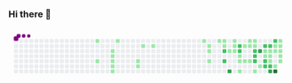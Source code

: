 ### Hi there 👋

<!--
**cinthiafontoura/cinthiafontoura** is a ✨ _special_ ✨ repository because its `README.md` (this file) appears on your GitHub profile.

Here are some ideas to get you started:

- 🔭 I’m currently working on ...
- 🌱 I’m currently learning ...
- 👯 I’m looking to collaborate on ...
- 🤔 I’m looking for help with ...
- 💬 Ask me about ...
- 📫 How to reach me: ...
- 😄 Pronouns: ...
- ⚡ Fun fact: ...
-->

<svg viewBox="-16 -32 880 192" width="880" height="192" xmlns="http://www.w3.org/2000/svg"><style>@keyframes c0{6.82%{fill:var(--c1)}6.84%,to{fill:var(--ce)}}@keyframes c1{13.24%{fill:var(--c1)}13.26%,to{fill:var(--ce)}}@keyframes c2{9.63%{fill:var(--c1)}9.65%,to{fill:var(--ce)}}@keyframes c3{10.03%{fill:var(--c1)}10.05%,to{fill:var(--ce)}}@keyframes c4{10.43%{fill:var(--c1)}10.45%,to{fill:var(--ce)}}@keyframes c5{10.83%{fill:var(--c1)}10.85%,to{fill:var(--ce)}}@keyframes c6{11.23%{fill:var(--c1)}11.25%,to{fill:var(--ce)}}@keyframes c7{8.42%{fill:var(--c1)}8.44%,to{fill:var(--ce)}}@keyframes c8{17.26%{fill:var(--c1)}17.28%,to{fill:var(--ce)}}@keyframes c9{16.86%{fill:var(--c1)}16.88%,to{fill:var(--ce)}}@keyframes ca{18.87%{fill:var(--c1)}18.89%,to{fill:var(--ce)}}@keyframes cb{19.67%{fill:var(--c1)}19.69%,to{fill:var(--ce)}}@keyframes cc{27.3%{fill:var(--c1)}27.32%,to{fill:var(--ce)}}@keyframes cd{24.09%{fill:var(--c1)}24.11%,to{fill:var(--ce)}}@keyframes ce{24.49%{fill:var(--c1)}24.51%,to{fill:var(--ce)}}@keyframes cf{25.29%{fill:var(--c1)}25.31%,to{fill:var(--ce)}}@keyframes cg{28.5%{fill:var(--c1)}28.52%,to{fill:var(--ce)}}@keyframes ch{28.91%{fill:var(--c1)}28.93%,to{fill:var(--ce)}}@keyframes ci{29.31%{fill:var(--c1)}29.33%,to{fill:var(--ce)}}@keyframes cj{53.81%{fill:var(--c2)}53.83%,to{fill:var(--ce)}}@keyframes ck{54.61%{fill:var(--c2)}54.63%,to{fill:var(--ce)}}@keyframes cl{53.4%{fill:var(--c1)}53.42%,to{fill:var(--ce)}}@keyframes cm{71.88%{fill:var(--c3)}71.9%,to{fill:var(--ce)}}@keyframes cn{30.51%{fill:var(--c1)}30.53%,to{fill:var(--ce)}}@keyframes co{30.11%{fill:var(--c1)}30.13%,to{fill:var(--ce)}}@keyframes cp{53%{fill:var(--c1)}53.02%,to{fill:var(--ce)}}@keyframes cq{57.02%{fill:var(--c2)}57.04%,to{fill:var(--ce)}}@keyframes cr{56.62%{fill:var(--c2)}56.64%,to{fill:var(--ce)}}@keyframes cs{34.53%{fill:var(--c1)}34.55%,to{fill:var(--ce)}}@keyframes ct{34.93%{fill:var(--c1)}34.95%,to{fill:var(--ce)}}@keyframes cu{50.99%{fill:var(--c1)}51.01%,to{fill:var(--ce)}}@keyframes cv{33.32%{fill:var(--c1)}33.34%,to{fill:var(--ce)}}@keyframes cw{35.33%{fill:var(--c1)}35.35%,to{fill:var(--ce)}}@keyframes cx{31.72%{fill:var(--c1)}31.74%,to{fill:var(--ce)}}@keyframes cy{32.92%{fill:var(--c1)}32.94%,to{fill:var(--ce)}}@keyframes cz{35.73%{fill:var(--c1)}35.75%,to{fill:var(--ce)}}@keyframes c10{32.12%{fill:var(--c1)}32.14%,to{fill:var(--ce)}}@keyframes c11{32.52%{fill:var(--c1)}32.54%,to{fill:var(--ce)}}@keyframes c12{58.62%{fill:var(--c2)}58.64%,to{fill:var(--ce)}}@keyframes c13{59.03%{fill:var(--c2)}59.05%,to{fill:var(--ce)}}@keyframes c14{59.43%{fill:var(--c2)}59.45%,to{fill:var(--ce)}}@keyframes c15{49.79%{fill:var(--c1)}49.81%,to{fill:var(--ce)}}@keyframes c16{66.26%{fill:var(--c3)}66.28%,to{fill:var(--ce)}}@keyframes c17{36.94%{fill:var(--c1)}36.96%,to{fill:var(--ce)}}@keyframes c18{63.04%{fill:var(--c2)}63.06%,to{fill:var(--ce)}}@keyframes c19{43.36%{fill:var(--c1)}43.38%,to{fill:var(--ce)}}@keyframes c1a{38.14%{fill:var(--c1)}38.16%,to{fill:var(--ce)}}@keyframes c1b{60.23%{fill:var(--c2)}60.25%,to{fill:var(--ce)}}@keyframes c1c{60.63%{fill:var(--c2)}60.65%,to{fill:var(--ce)}}@keyframes c1d{62.64%{fill:var(--c2)}62.66%,to{fill:var(--ce)}}@keyframes c1e{42.96%{fill:var(--c1)}42.98%,to{fill:var(--ce)}}@keyframes c1f{38.54%{fill:var(--c1)}38.56%,to{fill:var(--ce)}}@keyframes c1g{44.57%{fill:var(--c1)}44.59%,to{fill:var(--ce)}}@keyframes c1h{61.03%{fill:var(--c2)}61.05%,to{fill:var(--ce)}}@keyframes c1i{68.66%{fill:var(--c3)}68.68%,to{fill:var(--ce)}}@keyframes c1j{64.25%{fill:var(--c2)}64.27%,to{fill:var(--ce)}}@keyframes c1k{42.16%{fill:var(--c1)}42.18%,to{fill:var(--ce)}}@keyframes c1l{42.56%{fill:var(--c1)}42.58%,to{fill:var(--ce)}}@keyframes c1m{46.17%{fill:var(--c1)}46.19%,to{fill:var(--ce)}}@keyframes c1n{76.3%{fill:var(--c4)}76.32%,to{fill:var(--ce)}}@keyframes c1o{40.55%{fill:var(--c1)}40.57%,to{fill:var(--ce)}}@keyframes c1p{40.15%{fill:var(--c1)}40.17%,to{fill:var(--ce)}}@keyframes c1q{39.75%{fill:var(--c1)}39.77%,to{fill:var(--ce)}}@keyframes c1r{39.35%{fill:var(--c1)}39.37%,to{fill:var(--ce)}}@keyframes c1s{45.37%{fill:var(--c1)}45.39%,to{fill:var(--ce)}}@keyframes u0{6.82%{transform:scale(0,1)}6.84%,8.42%{transform:scale(.02,1)}8.44%,9.63%{transform:scale(.04,1)}10.03%,9.65%{transform:scale(.06,1)}10.05%,10.43%{transform:scale(.08,1)}10.45%,10.83%{transform:scale(.1,1)}10.85%,11.23%{transform:scale(.13,1)}11.25%,13.24%{transform:scale(.15,1)}13.26%,16.86%{transform:scale(.17,1)}16.88%,17.26%{transform:scale(.19,1)}17.28%,18.87%{transform:scale(.21,1)}18.89%,19.67%{transform:scale(.23,1)}19.69%,24.09%{transform:scale(.25,1)}24.11%,24.49%{transform:scale(.27,1)}24.51%,25.29%{transform:scale(.29,1)}25.31%,27.3%{transform:scale(.31,1)}27.32%,28.5%{transform:scale(.33,1)}28.52%,28.91%{transform:scale(.35,1)}28.93%,29.31%{transform:scale(.38,1)}29.33%,30.11%{transform:scale(.4,1)}30.13%,30.51%{transform:scale(.42,1)}30.53%,31.72%{transform:scale(.44,1)}31.74%,32.12%{transform:scale(.46,1)}32.14%,32.52%{transform:scale(.48,1)}32.54%,32.92%{transform:scale(.5,1)}32.94%,33.32%{transform:scale(.52,1)}33.34%,34.53%{transform:scale(.54,1)}34.55%,34.93%{transform:scale(.56,1)}34.95%,35.33%{transform:scale(.58,1)}35.35%,35.73%{transform:scale(.6,1)}35.75%,36.94%{transform:scale(.63,1)}36.96%,38.14%{transform:scale(.65,1)}38.16%,38.54%{transform:scale(.67,1)}38.56%,39.35%{transform:scale(.69,1)}39.37%,39.75%{transform:scale(.71,1)}39.77%,40.15%{transform:scale(.73,1)}40.17%,40.55%{transform:scale(.75,1)}40.57%,42.16%{transform:scale(.77,1)}42.18%,42.56%{transform:scale(.79,1)}42.58%,42.96%{transform:scale(.81,1)}42.98%,43.36%{transform:scale(.83,1)}43.38%,44.57%{transform:scale(.85,1)}44.59%,45.37%{transform:scale(.88,1)}45.39%,46.17%{transform:scale(.9,1)}46.19%,49.79%{transform:scale(.92,1)}49.81%,50.99%{transform:scale(.94,1)}51.01%,53%{transform:scale(.96,1)}53.02%,53.4%{transform:scale(.98,1)}53.42%,to{transform:scale(1,1)}}@keyframes u1{53.81%{transform:scale(0,1)}53.83%,54.61%{transform:scale(.08,1)}54.63%,56.62%{transform:scale(.15,1)}56.64%,57.02%{transform:scale(.23,1)}57.04%,58.62%{transform:scale(.31,1)}58.64%,59.03%{transform:scale(.38,1)}59.05%,59.43%{transform:scale(.46,1)}59.45%,60.23%{transform:scale(.54,1)}60.25%,60.63%{transform:scale(.62,1)}60.65%,61.03%{transform:scale(.69,1)}61.05%,62.64%{transform:scale(.77,1)}62.66%,63.04%{transform:scale(.85,1)}63.06%,64.25%{transform:scale(.92,1)}64.27%,to{transform:scale(1,1)}}@keyframes u2{66.26%{transform:scale(0,1)}66.28%,68.66%{transform:scale(.33,1)}68.68%,71.88%{transform:scale(.67,1)}71.9%,to{transform:scale(1,1)}}@keyframes u3{76.3%{transform:scale(0,1)}76.32%,to{transform:scale(1,1)}}@keyframes s0{0%,99.6%{transform:translate(0,-16px)}.4%{transform:translate(0,0)}8.43%{transform:translate(320px,0)}8.84%{transform:translate(320px,16px)}9.24%{transform:translate(304px,16px)}11.24%{transform:translate(304px,96px)}11.65%{transform:translate(288px,96px)}12.45%{transform:translate(288px,64px)}13.25%{transform:translate(256px,64px)}13.65%{transform:translate(256px,80px)}16.87%{transform:translate(384px,80px)}17.27%{transform:translate(384px,64px)}17.67%{transform:translate(400px,64px)}18.88%{transform:translate(400px,16px)}24.1%{transform:translate(608px,16px)}25.3%{transform:translate(608px,64px)}25.7%{transform:translate(592px,64px)}27.31%{transform:translate(592px,0)}28.92%{transform:translate(656px,0)}29.32%{transform:translate(656px,16px)}30.12%{transform:translate(688px,16px)}30.52%{transform:translate(688px,0)}32.13%{transform:translate(752px,0)}32.53%,58.23%{transform:translate(752px,16px)}33.33%{transform:translate(720px,16px)}34.14%{transform:translate(720px,48px)}34.54%,52.21%{transform:translate(704px,48px)}34.94%,55.82%{transform:translate(704px,64px)}35.74%{transform:translate(736px,64px)}36.14%{transform:translate(736px,80px)}36.95%,49%{transform:translate(768px,80px)}37.75%,48.19%{transform:translate(768px,48px)}39.36%{transform:translate(832px,48px)}40.56%{transform:translate(832px,0)}40.96%{transform:translate(848px,0)}41.37%{transform:translate(848px,16px)}42.17%,64.66%{transform:translate(816px,16px)}42.57%{transform:translate(816px,32px)}43.37%{transform:translate(784px,32px)}43.78%{transform:translate(784px,48px)}44.18%{transform:translate(800px,48px)}44.58%{transform:translate(800px,64px)}45.38%{transform:translate(832px,64px)}45.78%{transform:translate(832px,80px)}46.18%,75.9%{transform:translate(816px,80px)}46.99%{transform:translate(816px,48px)}49.4%{transform:translate(752px,80px)}49.8%{transform:translate(752px,96px)}51%{transform:translate(704px,96px)}52.61%{transform:translate(688px,48px)}53.01%{transform:translate(688px,32px)}53.82%{transform:translate(656px,32px)}54.62%{transform:translate(656px,64px)}57.03%{transform:translate(704px,16px)}59.44%{transform:translate(752px,64px)}60.24%{transform:translate(784px,64px)}60.64%{transform:translate(784px,80px)}61.04%{transform:translate(800px,80px)}62.65%{transform:translate(800px,16px)}63.05%{transform:translate(784px,16px)}63.45%{transform:translate(784px,0)}64.26%{transform:translate(816px,0)}65.86%{transform:translate(768px,16px)}66.27%{transform:translate(768px,32px)}67.07%{transform:translate(800px,32px)}68.67%{transform:translate(800px,96px)}71.89%{transform:translate(672px,96px)}72.29%{transform:translate(672px,80px)}76.31%{transform:translate(816px,96px)}92.77%{transform:translate(160px,96px)}93.57%{transform:translate(160px,64px)}94.78%{transform:translate(112px,64px)}95.18%{transform:translate(112px,48px)}95.98%{transform:translate(80px,48px)}96.39%{transform:translate(80px,32px)}96.79%{transform:translate(64px,32px)}97.99%{transform:translate(64px,-16px)}}@keyframes s1{0%,99.6%{transform:translate(16px,-16px)}.4%{transform:translate(0,-16px)}.8%{transform:translate(0,0)}8.84%{transform:translate(320px,0)}9.24%{transform:translate(320px,16px)}9.64%{transform:translate(304px,16px)}11.65%{transform:translate(304px,96px)}12.05%{transform:translate(288px,96px)}12.85%{transform:translate(288px,64px)}13.65%{transform:translate(256px,64px)}14.06%{transform:translate(256px,80px)}17.27%{transform:translate(384px,80px)}17.67%{transform:translate(384px,64px)}18.07%{transform:translate(400px,64px)}19.28%{transform:translate(400px,16px)}24.5%{transform:translate(608px,16px)}25.7%{transform:translate(608px,64px)}26.1%{transform:translate(592px,64px)}27.71%{transform:translate(592px,0)}29.32%{transform:translate(656px,0)}29.72%{transform:translate(656px,16px)}30.52%{transform:translate(688px,16px)}30.92%{transform:translate(688px,0)}32.53%{transform:translate(752px,0)}32.93%,58.63%{transform:translate(752px,16px)}33.73%{transform:translate(720px,16px)}34.54%{transform:translate(720px,48px)}34.94%,52.61%{transform:translate(704px,48px)}35.34%,56.22%{transform:translate(704px,64px)}36.14%{transform:translate(736px,64px)}36.55%{transform:translate(736px,80px)}37.35%,49.4%{transform:translate(768px,80px)}38.15%,48.59%{transform:translate(768px,48px)}39.76%{transform:translate(832px,48px)}40.96%{transform:translate(832px,0)}41.37%{transform:translate(848px,0)}41.77%{transform:translate(848px,16px)}42.57%,65.06%{transform:translate(816px,16px)}42.97%{transform:translate(816px,32px)}43.78%{transform:translate(784px,32px)}44.18%{transform:translate(784px,48px)}44.58%{transform:translate(800px,48px)}44.98%{transform:translate(800px,64px)}45.78%{transform:translate(832px,64px)}46.18%{transform:translate(832px,80px)}46.59%,76.31%{transform:translate(816px,80px)}47.39%{transform:translate(816px,48px)}49.8%{transform:translate(752px,80px)}50.2%{transform:translate(752px,96px)}51.41%{transform:translate(704px,96px)}53.01%{transform:translate(688px,48px)}53.41%{transform:translate(688px,32px)}54.22%{transform:translate(656px,32px)}55.02%{transform:translate(656px,64px)}57.43%{transform:translate(704px,16px)}59.84%{transform:translate(752px,64px)}60.64%{transform:translate(784px,64px)}61.04%{transform:translate(784px,80px)}61.45%{transform:translate(800px,80px)}63.05%{transform:translate(800px,16px)}63.45%{transform:translate(784px,16px)}63.86%{transform:translate(784px,0)}64.66%{transform:translate(816px,0)}66.27%{transform:translate(768px,16px)}66.67%{transform:translate(768px,32px)}67.47%{transform:translate(800px,32px)}69.08%{transform:translate(800px,96px)}72.29%{transform:translate(672px,96px)}72.69%{transform:translate(672px,80px)}76.71%{transform:translate(816px,96px)}93.17%{transform:translate(160px,96px)}93.98%{transform:translate(160px,64px)}95.18%{transform:translate(112px,64px)}95.58%{transform:translate(112px,48px)}96.39%{transform:translate(80px,48px)}96.79%{transform:translate(80px,32px)}97.19%{transform:translate(64px,32px)}98.39%{transform:translate(64px,-16px)}}@keyframes s2{0%,99.6%{transform:translate(32px,-16px)}.8%{transform:translate(0,-16px)}1.2%{transform:translate(0,0)}9.24%{transform:translate(320px,0)}9.64%{transform:translate(320px,16px)}10.04%{transform:translate(304px,16px)}12.05%{transform:translate(304px,96px)}12.45%{transform:translate(288px,96px)}13.25%{transform:translate(288px,64px)}14.06%{transform:translate(256px,64px)}14.46%{transform:translate(256px,80px)}17.67%{transform:translate(384px,80px)}18.07%{transform:translate(384px,64px)}18.47%{transform:translate(400px,64px)}19.68%{transform:translate(400px,16px)}24.9%{transform:translate(608px,16px)}26.1%{transform:translate(608px,64px)}26.51%{transform:translate(592px,64px)}28.11%{transform:translate(592px,0)}29.72%{transform:translate(656px,0)}30.12%{transform:translate(656px,16px)}30.92%{transform:translate(688px,16px)}31.33%{transform:translate(688px,0)}32.93%{transform:translate(752px,0)}33.33%,59.04%{transform:translate(752px,16px)}34.14%{transform:translate(720px,16px)}34.94%{transform:translate(720px,48px)}35.34%,53.01%{transform:translate(704px,48px)}35.74%,56.63%{transform:translate(704px,64px)}36.55%{transform:translate(736px,64px)}36.95%{transform:translate(736px,80px)}37.75%,49.8%{transform:translate(768px,80px)}38.55%,49%{transform:translate(768px,48px)}40.16%{transform:translate(832px,48px)}41.37%{transform:translate(832px,0)}41.77%{transform:translate(848px,0)}42.17%{transform:translate(848px,16px)}42.97%,65.46%{transform:translate(816px,16px)}43.37%{transform:translate(816px,32px)}44.18%{transform:translate(784px,32px)}44.58%{transform:translate(784px,48px)}44.98%{transform:translate(800px,48px)}45.38%{transform:translate(800px,64px)}46.18%{transform:translate(832px,64px)}46.59%{transform:translate(832px,80px)}46.99%,76.71%{transform:translate(816px,80px)}47.79%{transform:translate(816px,48px)}50.2%{transform:translate(752px,80px)}50.6%{transform:translate(752px,96px)}51.81%{transform:translate(704px,96px)}53.41%{transform:translate(688px,48px)}53.82%{transform:translate(688px,32px)}54.62%{transform:translate(656px,32px)}55.42%{transform:translate(656px,64px)}57.83%{transform:translate(704px,16px)}60.24%{transform:translate(752px,64px)}61.04%{transform:translate(784px,64px)}61.45%{transform:translate(784px,80px)}61.85%{transform:translate(800px,80px)}63.45%{transform:translate(800px,16px)}63.86%{transform:translate(784px,16px)}64.26%{transform:translate(784px,0)}65.06%{transform:translate(816px,0)}66.67%{transform:translate(768px,16px)}67.07%{transform:translate(768px,32px)}67.87%{transform:translate(800px,32px)}69.48%{transform:translate(800px,96px)}72.69%{transform:translate(672px,96px)}73.09%{transform:translate(672px,80px)}77.11%{transform:translate(816px,96px)}93.57%{transform:translate(160px,96px)}94.38%{transform:translate(160px,64px)}95.58%{transform:translate(112px,64px)}95.98%{transform:translate(112px,48px)}96.79%{transform:translate(80px,48px)}97.19%{transform:translate(80px,32px)}97.59%{transform:translate(64px,32px)}98.8%{transform:translate(64px,-16px)}}@keyframes s3{0%,99.6%{transform:translate(48px,-16px)}1.2%{transform:translate(0,-16px)}1.61%{transform:translate(0,0)}9.64%{transform:translate(320px,0)}10.04%{transform:translate(320px,16px)}10.44%{transform:translate(304px,16px)}12.45%{transform:translate(304px,96px)}12.85%{transform:translate(288px,96px)}13.65%{transform:translate(288px,64px)}14.46%{transform:translate(256px,64px)}14.86%{transform:translate(256px,80px)}18.07%{transform:translate(384px,80px)}18.47%{transform:translate(384px,64px)}18.88%{transform:translate(400px,64px)}20.08%{transform:translate(400px,16px)}25.3%{transform:translate(608px,16px)}26.51%{transform:translate(608px,64px)}26.91%{transform:translate(592px,64px)}28.51%{transform:translate(592px,0)}30.12%{transform:translate(656px,0)}30.52%{transform:translate(656px,16px)}31.33%{transform:translate(688px,16px)}31.73%{transform:translate(688px,0)}33.33%{transform:translate(752px,0)}33.73%,59.44%{transform:translate(752px,16px)}34.54%{transform:translate(720px,16px)}35.34%{transform:translate(720px,48px)}35.74%,53.41%{transform:translate(704px,48px)}36.14%,57.03%{transform:translate(704px,64px)}36.95%{transform:translate(736px,64px)}37.35%{transform:translate(736px,80px)}38.15%,50.2%{transform:translate(768px,80px)}38.96%,49.4%{transform:translate(768px,48px)}40.56%{transform:translate(832px,48px)}41.77%{transform:translate(832px,0)}42.17%{transform:translate(848px,0)}42.57%{transform:translate(848px,16px)}43.37%,65.86%{transform:translate(816px,16px)}43.78%{transform:translate(816px,32px)}44.58%{transform:translate(784px,32px)}44.98%{transform:translate(784px,48px)}45.38%{transform:translate(800px,48px)}45.78%{transform:translate(800px,64px)}46.59%{transform:translate(832px,64px)}46.99%{transform:translate(832px,80px)}47.39%,77.11%{transform:translate(816px,80px)}48.19%{transform:translate(816px,48px)}50.6%{transform:translate(752px,80px)}51%{transform:translate(752px,96px)}52.21%{transform:translate(704px,96px)}53.82%{transform:translate(688px,48px)}54.22%{transform:translate(688px,32px)}55.02%{transform:translate(656px,32px)}55.82%{transform:translate(656px,64px)}58.23%{transform:translate(704px,16px)}60.64%{transform:translate(752px,64px)}61.45%{transform:translate(784px,64px)}61.85%{transform:translate(784px,80px)}62.25%{transform:translate(800px,80px)}63.86%{transform:translate(800px,16px)}64.26%{transform:translate(784px,16px)}64.66%{transform:translate(784px,0)}65.46%{transform:translate(816px,0)}67.07%{transform:translate(768px,16px)}67.47%{transform:translate(768px,32px)}68.27%{transform:translate(800px,32px)}69.88%{transform:translate(800px,96px)}73.09%{transform:translate(672px,96px)}73.49%{transform:translate(672px,80px)}77.51%{transform:translate(816px,96px)}93.98%{transform:translate(160px,96px)}94.78%{transform:translate(160px,64px)}95.98%{transform:translate(112px,64px)}96.39%{transform:translate(112px,48px)}97.19%{transform:translate(80px,48px)}97.59%{transform:translate(80px,32px)}97.99%{transform:translate(64px,32px)}99.2%{transform:translate(64px,-16px)}}:root{--cb:#1b1f230a;--cs:purple;--ce:#ebedf0;--c0:#ebedf0;--c1:#9be9a8;--c2:#40c463;--c3:#30a14e;--c4:#216e39}@media (prefers-color-scheme:dark){:root{--cb:#1b1f230a;--cs:purple;--ce:#161b22;--c1:#01311f;--c2:#034525;--c3:#0f6d31;--c4:#00c647}}.c{shape-rendering:geometricPrecision;rx:2;ry:2;fill:var(--ce);stroke-width:1px;stroke:var(--cb);animation:none 24900ms linear infinite}.c.c0{fill:var(--c1);animation-name:c0}.c.c1,.c.c2,.c.c3{fill:var(--c1);animation-name:c1}.c.c2,.c.c3{animation-name:c2}.c.c3{animation-name:c3}.c.c4,.c.c5,.c.c6{fill:var(--c1);animation-name:c4}.c.c5,.c.c6{animation-name:c5}.c.c6{animation-name:c6}.c.c7,.c.c8,.c.c9{fill:var(--c1);animation-name:c7}.c.c8,.c.c9{animation-name:c8}.c.c9{animation-name:c9}.c.ca,.c.cb,.c.cc{fill:var(--c1);animation-name:ca}.c.cb,.c.cc{animation-name:cb}.c.cc{animation-name:cc}.c.cd,.c.ce,.c.cf{fill:var(--c1);animation-name:cd}.c.ce,.c.cf{animation-name:ce}.c.cf{animation-name:cf}.c.cg,.c.ch,.c.ci{fill:var(--c1);animation-name:cg}.c.ch,.c.ci{animation-name:ch}.c.ci{animation-name:ci}.c.cj,.c.ck{fill:var(--c2);animation-name:cj}.c.ck{animation-name:ck}.c.cl{fill:var(--c1);animation-name:cl}.c.cm{fill:var(--c3);animation-name:cm}.c.cn,.c.co,.c.cp{fill:var(--c1);animation-name:cn}.c.co,.c.cp{animation-name:co}.c.cp{animation-name:cp}.c.cq,.c.cr{fill:var(--c2);animation-name:cq}.c.cr{animation-name:cr}.c.cs{fill:var(--c1);animation-name:cs}.c.ct,.c.cu,.c.cv{fill:var(--c1);animation-name:ct}.c.cu,.c.cv{animation-name:cu}.c.cv{animation-name:cv}.c.cw,.c.cx,.c.cy{fill:var(--c1);animation-name:cw}.c.cx,.c.cy{animation-name:cx}.c.cy{animation-name:cy}.c.c10,.c.c11,.c.cz{fill:var(--c1);animation-name:cz}.c.c10,.c.c11{animation-name:c10}.c.c11{animation-name:c11}.c.c12,.c.c13,.c.c14{fill:var(--c2);animation-name:c12}.c.c13,.c.c14{animation-name:c13}.c.c14{animation-name:c14}.c.c15{fill:var(--c1);animation-name:c15}.c.c16{fill:var(--c3);animation-name:c16}.c.c17{fill:var(--c1);animation-name:c17}.c.c18{fill:var(--c2);animation-name:c18}.c.c19,.c.c1a{fill:var(--c1);animation-name:c19}.c.c1a{animation-name:c1a}.c.c1b,.c.c1c,.c.c1d{fill:var(--c2);animation-name:c1b}.c.c1c,.c.c1d{animation-name:c1c}.c.c1d{animation-name:c1d}.c.c1e,.c.c1f,.c.c1g{fill:var(--c1);animation-name:c1e}.c.c1f,.c.c1g{animation-name:c1f}.c.c1g{animation-name:c1g}.c.c1h{fill:var(--c2);animation-name:c1h}.c.c1i{fill:var(--c3);animation-name:c1i}.c.c1j{fill:var(--c2);animation-name:c1j}.c.c1k,.c.c1l,.c.c1m{fill:var(--c1);animation-name:c1k}.c.c1l,.c.c1m{animation-name:c1l}.c.c1m{animation-name:c1m}.c.c1n{fill:var(--c4);animation-name:c1n}.c.c1o,.c.c1p{fill:var(--c1);animation-name:c1o}.c.c1p{animation-name:c1p}.c.c1q,.c.c1r,.c.c1s{fill:var(--c1);animation-name:c1q}.c.c1r,.c.c1s{animation-name:c1r}.c.c1s{animation-name:c1s}.s,.u{animation:none linear 24900ms infinite}.u,.u.u0{transform-origin:0 0}.u{transform:scale(0,1)}.u.u0{fill:var(--c1);animation-name:u0}.u.u1{fill:var(--c2);animation-name:u1;transform-origin:626.2px 0}.u.u2{fill:var(--c3);animation-name:u2;transform-origin:795.8px 0}.u.u3{fill:var(--c4);animation-name:u3;transform-origin:835px 0}.s{shape-rendering:geometricPrecision;fill:var(--cs)}.s.s0{transform:translate(0,-16px);animation-name:s0}.s.s1{transform:translate(16px,-16px);animation-name:s1}.s.s2{transform:translate(32px,-16px);animation-name:s2}.s.s3{transform:translate(48px,-16px);animation-name:s3}</style><rect class="c" x="2" y="2" width="12" height="12"/><rect class="c" x="2" y="18" width="12" height="12"/><rect class="c" x="2" y="34" width="12" height="12"/><rect class="c" x="2" y="50" width="12" height="12"/><rect class="c" x="2" y="66" width="12" height="12"/><rect class="c" x="2" y="82" width="12" height="12"/><rect class="c" x="2" y="98" width="12" height="12"/><rect class="c" x="18" y="2" width="12" height="12"/><rect class="c" x="18" y="18" width="12" height="12"/><rect class="c" x="18" y="34" width="12" height="12"/><rect class="c" x="18" y="50" width="12" height="12"/><rect class="c" x="18" y="66" width="12" height="12"/><rect class="c" x="18" y="82" width="12" height="12"/><rect class="c" x="18" y="98" width="12" height="12"/><rect class="c" x="34" y="2" width="12" height="12"/><rect class="c" x="34" y="18" width="12" height="12"/><rect class="c" x="34" y="34" width="12" height="12"/><rect class="c" x="34" y="50" width="12" height="12"/><rect class="c" x="34" y="66" width="12" height="12"/><rect class="c" x="34" y="82" width="12" height="12"/><rect class="c" x="34" y="98" width="12" height="12"/><rect class="c" x="50" y="2" width="12" height="12"/><rect class="c" x="50" y="18" width="12" height="12"/><rect class="c" x="50" y="34" width="12" height="12"/><rect class="c" x="50" y="50" width="12" height="12"/><rect class="c" x="50" y="66" width="12" height="12"/><rect class="c" x="50" y="82" width="12" height="12"/><rect class="c" x="50" y="98" width="12" height="12"/><rect class="c" x="66" y="2" width="12" height="12"/><rect class="c" x="66" y="18" width="12" height="12"/><rect class="c" x="66" y="34" width="12" height="12"/><rect class="c" x="66" y="50" width="12" height="12"/><rect class="c" x="66" y="66" width="12" height="12"/><rect class="c" x="66" y="82" width="12" height="12"/><rect class="c" x="66" y="98" width="12" height="12"/><rect class="c" x="82" y="2" width="12" height="12"/><rect class="c" x="82" y="18" width="12" height="12"/><rect class="c" x="82" y="34" width="12" height="12"/><rect class="c" x="82" y="50" width="12" height="12"/><rect class="c" x="82" y="66" width="12" height="12"/><rect class="c" x="82" y="82" width="12" height="12"/><rect class="c" x="82" y="98" width="12" height="12"/><rect class="c" x="98" y="2" width="12" height="12"/><rect class="c" x="98" y="18" width="12" height="12"/><rect class="c" x="98" y="34" width="12" height="12"/><rect class="c" x="98" y="50" width="12" height="12"/><rect class="c" x="98" y="66" width="12" height="12"/><rect class="c" x="98" y="82" width="12" height="12"/><rect class="c" x="98" y="98" width="12" height="12"/><rect class="c" x="114" y="2" width="12" height="12"/><rect class="c" x="114" y="18" width="12" height="12"/><rect class="c" x="114" y="34" width="12" height="12"/><rect class="c" x="114" y="50" width="12" height="12"/><rect class="c" x="114" y="66" width="12" height="12"/><rect class="c" x="114" y="82" width="12" height="12"/><rect class="c" x="114" y="98" width="12" height="12"/><rect class="c" x="130" y="2" width="12" height="12"/><rect class="c" x="130" y="18" width="12" height="12"/><rect class="c" x="130" y="34" width="12" height="12"/><rect class="c" x="130" y="50" width="12" height="12"/><rect class="c" x="130" y="66" width="12" height="12"/><rect class="c" x="130" y="82" width="12" height="12"/><rect class="c" x="130" y="98" width="12" height="12"/><rect class="c" x="146" y="2" width="12" height="12"/><rect class="c" x="146" y="18" width="12" height="12"/><rect class="c" x="146" y="34" width="12" height="12"/><rect class="c" x="146" y="50" width="12" height="12"/><rect class="c" x="146" y="66" width="12" height="12"/><rect class="c" x="146" y="82" width="12" height="12"/><rect class="c" x="146" y="98" width="12" height="12"/><rect class="c" x="162" y="2" width="12" height="12"/><rect class="c" x="162" y="18" width="12" height="12"/><rect class="c" x="162" y="34" width="12" height="12"/><rect class="c" x="162" y="50" width="12" height="12"/><rect class="c" x="162" y="66" width="12" height="12"/><rect class="c" x="162" y="82" width="12" height="12"/><rect class="c" x="162" y="98" width="12" height="12"/><rect class="c" x="178" y="2" width="12" height="12"/><rect class="c" x="178" y="18" width="12" height="12"/><rect class="c" x="178" y="34" width="12" height="12"/><rect class="c" x="178" y="50" width="12" height="12"/><rect class="c" x="178" y="66" width="12" height="12"/><rect class="c" x="178" y="82" width="12" height="12"/><rect class="c" x="178" y="98" width="12" height="12"/><rect class="c" x="194" y="2" width="12" height="12"/><rect class="c" x="194" y="18" width="12" height="12"/><rect class="c" x="194" y="34" width="12" height="12"/><rect class="c" x="194" y="50" width="12" height="12"/><rect class="c" x="194" y="66" width="12" height="12"/><rect class="c" x="194" y="82" width="12" height="12"/><rect class="c" x="194" y="98" width="12" height="12"/><rect class="c" x="210" y="2" width="12" height="12"/><rect class="c" x="210" y="18" width="12" height="12"/><rect class="c" x="210" y="34" width="12" height="12"/><rect class="c" x="210" y="50" width="12" height="12"/><rect class="c" x="210" y="66" width="12" height="12"/><rect class="c" x="210" y="82" width="12" height="12"/><rect class="c" x="210" y="98" width="12" height="12"/><rect class="c" x="226" y="2" width="12" height="12"/><rect class="c" x="226" y="18" width="12" height="12"/><rect class="c" x="226" y="34" width="12" height="12"/><rect class="c" x="226" y="50" width="12" height="12"/><rect class="c" x="226" y="66" width="12" height="12"/><rect class="c" x="226" y="82" width="12" height="12"/><rect class="c" x="226" y="98" width="12" height="12"/><rect class="c" x="242" y="2" width="12" height="12"/><rect class="c" x="242" y="18" width="12" height="12"/><rect class="c" x="242" y="34" width="12" height="12"/><rect class="c" x="242" y="50" width="12" height="12"/><rect class="c" x="242" y="66" width="12" height="12"/><rect class="c" x="242" y="82" width="12" height="12"/><rect class="c" x="242" y="98" width="12" height="12"/><rect class="c c0" x="258" y="2" width="12" height="12"/><rect class="c" x="258" y="18" width="12" height="12"/><rect class="c" x="258" y="34" width="12" height="12"/><rect class="c" x="258" y="50" width="12" height="12"/><rect class="c c1" x="258" y="66" width="12" height="12"/><rect class="c" x="258" y="82" width="12" height="12"/><rect class="c" x="258" y="98" width="12" height="12"/><rect class="c" x="274" y="2" width="12" height="12"/><rect class="c" x="274" y="18" width="12" height="12"/><rect class="c" x="274" y="34" width="12" height="12"/><rect class="c" x="274" y="50" width="12" height="12"/><rect class="c" x="274" y="66" width="12" height="12"/><rect class="c" x="274" y="82" width="12" height="12"/><rect class="c" x="274" y="98" width="12" height="12"/><rect class="c" x="290" y="2" width="12" height="12"/><rect class="c" x="290" y="18" width="12" height="12"/><rect class="c" x="290" y="34" width="12" height="12"/><rect class="c" x="290" y="50" width="12" height="12"/><rect class="c" x="290" y="66" width="12" height="12"/><rect class="c" x="290" y="82" width="12" height="12"/><rect class="c" x="290" y="98" width="12" height="12"/><rect class="c" x="306" y="2" width="12" height="12"/><rect class="c" x="306" y="18" width="12" height="12"/><rect class="c c2" x="306" y="34" width="12" height="12"/><rect class="c c3" x="306" y="50" width="12" height="12"/><rect class="c c4" x="306" y="66" width="12" height="12"/><rect class="c c5" x="306" y="82" width="12" height="12"/><rect class="c c6" x="306" y="98" width="12" height="12"/><rect class="c c7" x="322" y="2" width="12" height="12"/><rect class="c" x="322" y="18" width="12" height="12"/><rect class="c" x="322" y="34" width="12" height="12"/><rect class="c" x="322" y="50" width="12" height="12"/><rect class="c" x="322" y="66" width="12" height="12"/><rect class="c" x="322" y="82" width="12" height="12"/><rect class="c" x="322" y="98" width="12" height="12"/><rect class="c" x="338" y="2" width="12" height="12"/><rect class="c" x="338" y="18" width="12" height="12"/><rect class="c" x="338" y="34" width="12" height="12"/><rect class="c" x="338" y="50" width="12" height="12"/><rect class="c" x="338" y="66" width="12" height="12"/><rect class="c" x="338" y="82" width="12" height="12"/><rect class="c" x="338" y="98" width="12" height="12"/><rect class="c" x="354" y="2" width="12" height="12"/><rect class="c" x="354" y="18" width="12" height="12"/><rect class="c" x="354" y="34" width="12" height="12"/><rect class="c" x="354" y="50" width="12" height="12"/><rect class="c" x="354" y="66" width="12" height="12"/><rect class="c" x="354" y="82" width="12" height="12"/><rect class="c" x="354" y="98" width="12" height="12"/><rect class="c" x="370" y="2" width="12" height="12"/><rect class="c" x="370" y="18" width="12" height="12"/><rect class="c" x="370" y="34" width="12" height="12"/><rect class="c" x="370" y="50" width="12" height="12"/><rect class="c" x="370" y="66" width="12" height="12"/><rect class="c" x="370" y="82" width="12" height="12"/><rect class="c" x="370" y="98" width="12" height="12"/><rect class="c" x="386" y="2" width="12" height="12"/><rect class="c" x="386" y="18" width="12" height="12"/><rect class="c" x="386" y="34" width="12" height="12"/><rect class="c" x="386" y="50" width="12" height="12"/><rect class="c c8" x="386" y="66" width="12" height="12"/><rect class="c c9" x="386" y="82" width="12" height="12"/><rect class="c" x="386" y="98" width="12" height="12"/><rect class="c" x="402" y="2" width="12" height="12"/><rect class="c ca" x="402" y="18" width="12" height="12"/><rect class="c" x="402" y="34" width="12" height="12"/><rect class="c" x="402" y="50" width="12" height="12"/><rect class="c" x="402" y="66" width="12" height="12"/><rect class="c" x="402" y="82" width="12" height="12"/><rect class="c" x="402" y="98" width="12" height="12"/><rect class="c" x="418" y="2" width="12" height="12"/><rect class="c" x="418" y="18" width="12" height="12"/><rect class="c" x="418" y="34" width="12" height="12"/><rect class="c" x="418" y="50" width="12" height="12"/><rect class="c" x="418" y="66" width="12" height="12"/><rect class="c" x="418" y="82" width="12" height="12"/><rect class="c" x="418" y="98" width="12" height="12"/><rect class="c" x="434" y="2" width="12" height="12"/><rect class="c cb" x="434" y="18" width="12" height="12"/><rect class="c" x="434" y="34" width="12" height="12"/><rect class="c" x="434" y="50" width="12" height="12"/><rect class="c" x="434" y="66" width="12" height="12"/><rect class="c" x="434" y="82" width="12" height="12"/><rect class="c" x="434" y="98" width="12" height="12"/><rect class="c" x="450" y="2" width="12" height="12"/><rect class="c" x="450" y="18" width="12" height="12"/><rect class="c" x="450" y="34" width="12" height="12"/><rect class="c" x="450" y="50" width="12" height="12"/><rect class="c" x="450" y="66" width="12" height="12"/><rect class="c" x="450" y="82" width="12" height="12"/><rect class="c" x="450" y="98" width="12" height="12"/><rect class="c" x="466" y="2" width="12" height="12"/><rect class="c" x="466" y="18" width="12" height="12"/><rect class="c" x="466" y="34" width="12" height="12"/><rect class="c" x="466" y="50" width="12" height="12"/><rect class="c" x="466" y="66" width="12" height="12"/><rect class="c" x="466" y="82" width="12" height="12"/><rect class="c" x="466" y="98" width="12" height="12"/><rect class="c" x="482" y="2" width="12" height="12"/><rect class="c" x="482" y="18" width="12" height="12"/><rect class="c" x="482" y="34" width="12" height="12"/><rect class="c" x="482" y="50" width="12" height="12"/><rect class="c" x="482" y="66" width="12" height="12"/><rect class="c" x="482" y="82" width="12" height="12"/><rect class="c" x="482" y="98" width="12" height="12"/><rect class="c" x="498" y="2" width="12" height="12"/><rect class="c" x="498" y="18" width="12" height="12"/><rect class="c" x="498" y="34" width="12" height="12"/><rect class="c" x="498" y="50" width="12" height="12"/><rect class="c" x="498" y="66" width="12" height="12"/><rect class="c" x="498" y="82" width="12" height="12"/><rect class="c" x="498" y="98" width="12" height="12"/><rect class="c" x="514" y="2" width="12" height="12"/><rect class="c" x="514" y="18" width="12" height="12"/><rect class="c" x="514" y="34" width="12" height="12"/><rect class="c" x="514" y="50" width="12" height="12"/><rect class="c" x="514" y="66" width="12" height="12"/><rect class="c" x="514" y="82" width="12" height="12"/><rect class="c" x="514" y="98" width="12" height="12"/><rect class="c" x="530" y="2" width="12" height="12"/><rect class="c" x="530" y="18" width="12" height="12"/><rect class="c" x="530" y="34" width="12" height="12"/><rect class="c" x="530" y="50" width="12" height="12"/><rect class="c" x="530" y="66" width="12" height="12"/><rect class="c" x="530" y="82" width="12" height="12"/><rect class="c" x="530" y="98" width="12" height="12"/><rect class="c" x="546" y="2" width="12" height="12"/><rect class="c" x="546" y="18" width="12" height="12"/><rect class="c" x="546" y="34" width="12" height="12"/><rect class="c" x="546" y="50" width="12" height="12"/><rect class="c" x="546" y="66" width="12" height="12"/><rect class="c" x="546" y="82" width="12" height="12"/><rect class="c" x="546" y="98" width="12" height="12"/><rect class="c" x="562" y="2" width="12" height="12"/><rect class="c" x="562" y="18" width="12" height="12"/><rect class="c" x="562" y="34" width="12" height="12"/><rect class="c" x="562" y="50" width="12" height="12"/><rect class="c" x="562" y="66" width="12" height="12"/><rect class="c" x="562" y="82" width="12" height="12"/><rect class="c" x="562" y="98" width="12" height="12"/><rect class="c" x="578" y="2" width="12" height="12"/><rect class="c" x="578" y="18" width="12" height="12"/><rect class="c" x="578" y="34" width="12" height="12"/><rect class="c" x="578" y="50" width="12" height="12"/><rect class="c" x="578" y="66" width="12" height="12"/><rect class="c" x="578" y="82" width="12" height="12"/><rect class="c" x="578" y="98" width="12" height="12"/><rect class="c cc" x="594" y="2" width="12" height="12"/><rect class="c" x="594" y="18" width="12" height="12"/><rect class="c" x="594" y="34" width="12" height="12"/><rect class="c" x="594" y="50" width="12" height="12"/><rect class="c" x="594" y="66" width="12" height="12"/><rect class="c" x="594" y="82" width="12" height="12"/><rect class="c" x="594" y="98" width="12" height="12"/><rect class="c" x="610" y="2" width="12" height="12"/><rect class="c cd" x="610" y="18" width="12" height="12"/><rect class="c ce" x="610" y="34" width="12" height="12"/><rect class="c" x="610" y="50" width="12" height="12"/><rect class="c cf" x="610" y="66" width="12" height="12"/><rect class="c" x="610" y="82" width="12" height="12"/><rect class="c" x="610" y="98" width="12" height="12"/><rect class="c" x="626" y="2" width="12" height="12"/><rect class="c" x="626" y="18" width="12" height="12"/><rect class="c" x="626" y="34" width="12" height="12"/><rect class="c" x="626" y="50" width="12" height="12"/><rect class="c" x="626" y="66" width="12" height="12"/><rect class="c" x="626" y="82" width="12" height="12"/><rect class="c" x="626" y="98" width="12" height="12"/><rect class="c cg" x="642" y="2" width="12" height="12"/><rect class="c" x="642" y="18" width="12" height="12"/><rect class="c" x="642" y="34" width="12" height="12"/><rect class="c" x="642" y="50" width="12" height="12"/><rect class="c" x="642" y="66" width="12" height="12"/><rect class="c" x="642" y="82" width="12" height="12"/><rect class="c" x="642" y="98" width="12" height="12"/><rect class="c ch" x="658" y="2" width="12" height="12"/><rect class="c ci" x="658" y="18" width="12" height="12"/><rect class="c cj" x="658" y="34" width="12" height="12"/><rect class="c" x="658" y="50" width="12" height="12"/><rect class="c ck" x="658" y="66" width="12" height="12"/><rect class="c" x="658" y="82" width="12" height="12"/><rect class="c" x="658" y="98" width="12" height="12"/><rect class="c" x="674" y="2" width="12" height="12"/><rect class="c" x="674" y="18" width="12" height="12"/><rect class="c cl" x="674" y="34" width="12" height="12"/><rect class="c" x="674" y="50" width="12" height="12"/><rect class="c" x="674" y="66" width="12" height="12"/><rect class="c" x="674" y="82" width="12" height="12"/><rect class="c cm" x="674" y="98" width="12" height="12"/><rect class="c cn" x="690" y="2" width="12" height="12"/><rect class="c co" x="690" y="18" width="12" height="12"/><rect class="c cp" x="690" y="34" width="12" height="12"/><rect class="c" x="690" y="50" width="12" height="12"/><rect class="c" x="690" y="66" width="12" height="12"/><rect class="c" x="690" y="82" width="12" height="12"/><rect class="c" x="690" y="98" width="12" height="12"/><rect class="c" x="706" y="2" width="12" height="12"/><rect class="c cq" x="706" y="18" width="12" height="12"/><rect class="c cr" x="706" y="34" width="12" height="12"/><rect class="c cs" x="706" y="50" width="12" height="12"/><rect class="c ct" x="706" y="66" width="12" height="12"/><rect class="c" x="706" y="82" width="12" height="12"/><rect class="c cu" x="706" y="98" width="12" height="12"/><rect class="c" x="722" y="2" width="12" height="12"/><rect class="c cv" x="722" y="18" width="12" height="12"/><rect class="c" x="722" y="34" width="12" height="12"/><rect class="c" x="722" y="50" width="12" height="12"/><rect class="c cw" x="722" y="66" width="12" height="12"/><rect class="c" x="722" y="82" width="12" height="12"/><rect class="c" x="722" y="98" width="12" height="12"/><rect class="c cx" x="738" y="2" width="12" height="12"/><rect class="c cy" x="738" y="18" width="12" height="12"/><rect class="c" x="738" y="34" width="12" height="12"/><rect class="c" x="738" y="50" width="12" height="12"/><rect class="c cz" x="738" y="66" width="12" height="12"/><rect class="c" x="738" y="82" width="12" height="12"/><rect class="c" x="738" y="98" width="12" height="12"/><rect class="c c10" x="754" y="2" width="12" height="12"/><rect class="c c11" x="754" y="18" width="12" height="12"/><rect class="c c12" x="754" y="34" width="12" height="12"/><rect class="c c13" x="754" y="50" width="12" height="12"/><rect class="c c14" x="754" y="66" width="12" height="12"/><rect class="c" x="754" y="82" width="12" height="12"/><rect class="c c15" x="754" y="98" width="12" height="12"/><rect class="c" x="770" y="2" width="12" height="12"/><rect class="c" x="770" y="18" width="12" height="12"/><rect class="c c16" x="770" y="34" width="12" height="12"/><rect class="c" x="770" y="50" width="12" height="12"/><rect class="c" x="770" y="66" width="12" height="12"/><rect class="c c17" x="770" y="82" width="12" height="12"/><rect class="c" x="770" y="98" width="12" height="12"/><rect class="c" x="786" y="2" width="12" height="12"/><rect class="c c18" x="786" y="18" width="12" height="12"/><rect class="c c19" x="786" y="34" width="12" height="12"/><rect class="c c1a" x="786" y="50" width="12" height="12"/><rect class="c c1b" x="786" y="66" width="12" height="12"/><rect class="c c1c" x="786" y="82" width="12" height="12"/><rect class="c" x="786" y="98" width="12" height="12"/><rect class="c" x="802" y="2" width="12" height="12"/><rect class="c c1d" x="802" y="18" width="12" height="12"/><rect class="c c1e" x="802" y="34" width="12" height="12"/><rect class="c c1f" x="802" y="50" width="12" height="12"/><rect class="c c1g" x="802" y="66" width="12" height="12"/><rect class="c c1h" x="802" y="82" width="12" height="12"/><rect class="c c1i" x="802" y="98" width="12" height="12"/><rect class="c c1j" x="818" y="2" width="12" height="12"/><rect class="c c1k" x="818" y="18" width="12" height="12"/><rect class="c c1l" x="818" y="34" width="12" height="12"/><rect class="c" x="818" y="50" width="12" height="12"/><rect class="c" x="818" y="66" width="12" height="12"/><rect class="c c1m" x="818" y="82" width="12" height="12"/><rect class="c c1n" x="818" y="98" width="12" height="12"/><rect class="c c1o" x="834" y="2" width="12" height="12"/><rect class="c c1p" x="834" y="18" width="12" height="12"/><rect class="c c1q" x="834" y="34" width="12" height="12"/><rect class="c c1r" x="834" y="50" width="12" height="12"/><rect class="c c1s" x="834" y="66" width="12" height="12"/><rect class="u u0" height="12" width="626.8" x="0.0" y="144"/><rect class="u u1" height="12" width="170.2" x="626.2" y="144"/><rect class="u u2" height="12" width="39.7" x="795.8" y="144"/><rect class="u u3" height="12" width="13.6" x="835.0" y="144"/><rect class="s s0" x="0.8" y="0.8" width="14.4" height="14.4" rx="4.5" ry="4.5"/><rect class="s s1" x="1.8" y="1.8" width="12.3" height="12.3" rx="4.1" ry="4.1"/><rect class="s s2" x="2.6" y="2.6" width="10.8" height="10.8" rx="3.6" ry="3.6"/><rect class="s s3" x="3.0" y="3.0" width="9.9" height="9.9" rx="3.3" ry="3.3"/></svg>
